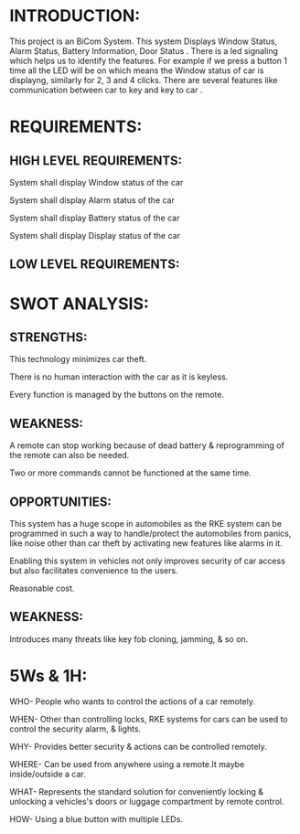 # INTRODUCTION:

This project is an BiCom System. This system Displays Window Status, Alarm Status, Battery Information, Door Status . There is a led signaling which helps us to identify the features. For example if we press a button 1 time all the LED will be on which means the Window status of car is displayng, similarly for 2, 3 and 4 clicks. There are several features like communication between car to key and key to car .

# REQUIREMENTS:

## HIGH LEVEL REQUIREMENTS:

System shall display Window status of the car

System shall display Alarm status of the car

System shall display Battery status of the car

System shall display Display status of the car

## LOW LEVEL REQUIREMENTS:




# SWOT ANALYSIS:

## STRENGTHS:

This technology minimizes car theft.

There is no human interaction with the car as it is keyless.

Every function is managed by the buttons on the remote.

## WEAKNESS:

A remote can stop working because of dead battery & reprogramming of the remote can also be needed.

Two or more commands cannot be functioned at the same time.

## OPPORTUNITIES:

This system has a huge scope in automobiles as the RKE system can be programmed in such a way to handle/protect the automobiles from panics, like noise other than car theft by activating new features like alarms in it.

Enabling this system in vehicles not only improves security of car access but also facilitates convenience to the users.

Reasonable cost.

## WEAKNESS:

Introduces many threats like key fob cloning, jamming, & so on.

# 5Ws & 1H:

WHO- People who wants to control the actions of a car remotely.

WHEN- Other than controlling locks, RKE systems for cars can be used to control the security alarm, & lights.

WHY- Provides better security & actions can be controlled remotely.

WHERE- Can be used from anywhere using a remote.It maybe inside/outside a car.

WHAT- Represents the standard solution for conveniently locking & unlocking a vehicles's doors or luggage compartment by remote control.

HOW- Using a blue button with multiple LEDs.




